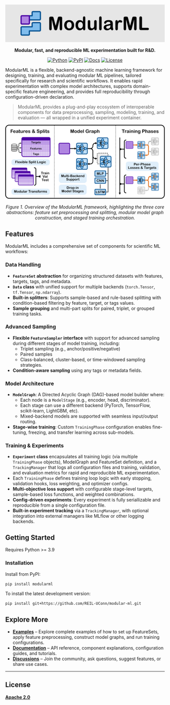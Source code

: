 
<div align="center">

[![ModularML Banner](assets/modularml_logo_banner.png)](https://github.com/REIL-UConn/modular-ml)

**Modular, fast, and reproducible ML experimentation built for R\&D.**

[![Python](https://img.shields.io/badge/Python-3.10%2B-blue.svg)](https://www.python.org/)
[![PyPI](https://img.shields.io/pypi/v/modularml.svg)](https://pypi.org/project/modularml/)
[![Docs](https://app.readthedocs.org/projects/modular-ml/badge/?version=latest&style=flat)](https://modular-ml.readthedocs.io/en/latest/)
[![License](https://img.shields.io/badge/License-Apache%202.0-orange
)](LICENSE)

</div>


ModularML is a flexible, backend-agnostic machine learning framework for designing, training, and evaluating modular ML pipelines, tailored specifically for research and scientific workflows.
It enables rapid experimentation with complex model architectures, supports domain-specific feature engineering, and provides full reproducibility through configuration-driven declaration.

> ModularML provides a plug-and-play ecosystem of interoperable components for data preprocessing, sampling, modeling, training, and evaluation — all wrapped in a unified experiment container.


<p align="center">
  <img src="assets/modularml_overview_diagram.png" alt="ModularML Overview Diagram" width="600"/>
</p>
<p align="center"><em>Figure 1. Overview of the ModularML framework, highlighting the three core abstractions: feature set preprocessing and splitting, modular model graph construction, and staged training orchestration.</em></p>




## Features

ModularML includes a comprehensive set of components for scientific ML workflows:

### Data Handling
- **`FeatureSet` abstraction** for organizing structured datasets with features, targets, tags, and metadata.
- **`Data` class** with unified support for multiple backends (`torch.Tensor`, `tf.Tensor`, `np.ndarray`).
- **Built-in splitters**: Supports sample-based and rule-based splitting with condition-based filtering by feature, target, or tags values.
- **Sample grouping** and multi-part splits for paired, triplet, or grouped training tasks.

### Advanced Sampling
- **Flexible `FeatureSampler` interface** with support for advanced sampling during different stages of model training, including:
  - Triplet sampling (e.g., anchor/positive/negative)
  - Paired samples
  - Class-balanced, cluster-based, or time-windowed sampling strategies.
- **Condition-aware sampling** using any tags or metadata fields.

### Model Architecture
- **`ModelGraph`**: A Directed Acyclic Graph (DAG)-based model builder where:
  - Each node is a `ModelStage` (e.g., encoder, head, discriminator).
  - Each stage can use a different backend (PyTorch, TensorFlow, scikit-learn, LightGBM, etc).
  - Mixed-backend models are supported with seamless input/output routing.
- **Stage-wise training**: Custom `TrainingPhase` configuration enables fine-tuning, freezing, and transfer learning across sub-models.

### Training & Experiments
- **`Experiment` class** encapsulates all training logic (via multiple `TrainingPhase` objects), ModelGraph and FeatureSet definition, and a `TrackingManager` that logs all configuration files and training, validation, and evaluation metrics for rapid and reproducible ML experimentation.
- Each `TrainingPhase` defines training loop logic with early stopping, validation hooks, loss weighting, and optimizer configs.
- **Multi-objective loss support** with configurable stage-level targets, sample-based loss functions, and weighted combinations.
- **Config-driven experiments**: Every experiment is fully seriallizable and reproducible from a single configuration file.
- **Built-in experiment tracking** via a `TrackingManager`, with optional integration into external managers like MLflow or other logging backends.



## Getting Started

Requires Python >= 3.9

### Installation
Install from PyPI:
```bash
pip install modularml
```

To install the latest development version:
```bash
pip install git+https://github.com/REIL-UConn/modular-ml.git
```


## Explore More
- **[Examples](examples/)** – Explore complete examples of how to set up FeatureSets, apply feature preprocessing, construct model graphs, and run training configurations.
- **[Documentation](https://modular-ml.readthedocs.io/en/latest/)** – API reference, component explanations, configuration guides, and tutorials.
- **[Discussions](https://github.com/REIL-UConn/modular-ml/discussions)** – Join the community, ask questions, suggest features, or share use cases.

---


<!-- ## Cite ModularML

If you use ModularML in your research, please cite the following:

```bibtex
@misc{nowacki2025modularml,
  author       = {Ben Nowacki and contributors},
  title        = {ModularML: Modular, fast, and reproducible ML experimentation built for R&D.
  },
  year         = {2025},
  note         = {https://github.com/REIL-UConn/modular-ml},
} -->
<!--
## The Team
ModularML was initiated in 2025 by Ben Nowacki as part of graduate research at the University of Connecticut.
It is actively developed in collaboration with researchers and contributors across academia and industry, including partners from the Honda Research Institute, MathWorks, and the University of South Carolina.

The project is community-driven and welcomes contributors interested in building modular, reproducible ML workflows for science and engineering. -->

## License
**[Apache 2.0](https://github.com/REIL-UConn/modular-ml/license)**
